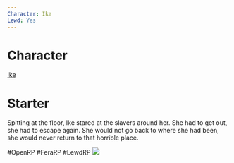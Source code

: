 ```yaml
---
Character: Ike
Lewd: Yes
---
```

# Character
[Ike](Ike.md)

# Starter
Spitting at the floor, Ike stared at the slavers around her. She had to get out, she had to escape again. She would not go back to where she had been, she would never return to that horrible place.

  

#OpenRP #FeraRP #LewdRP 
![](FRS6zdwXoAAhB6J.jpg)
